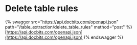 # Delete table rules

{% swagger src="https://api.docbits.com/openapi.json" path="/table_extraction/delete_table_rules" method="post" %}
[https://api.docbits.com/openapi.json](https://api.docbits.com/openapi.json)
{% endswagger %}
